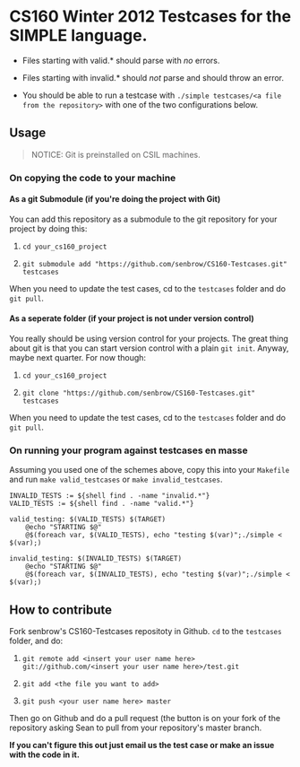 # CS160 Winter 2012 Testcases for the SIMPLE language.

* Files starting with valid.\* should parse with *no* errors.

* Files starting with invalid.\* should *not* parse and should throw an error.

* You should be able to run a testcase with `./simple testcases/<a file from
  the repository>` with one of the two configurations below.

## Usage

> NOTICE: Git is preinstalled on CSIL machines.

### On copying the code to your machine

#### As a git Submodule (if you're doing the project with Git) 

You can add this repository as a submodule to the git
repository for your project by doing this:

1. `cd your_cs160_project`

2. `git submodule add "https://github.com/senbrow/CS160-Testcases.git" testcases`

When you need to update the test cases, cd to the `testcases` folder and do `git
pull`.

#### As a seperate folder (if your project is not under version control)

You really should be using version control for your projects. The great thing
about git is that you can start version control with a plain `git init`.
Anyway, maybe next quarter. For now though: 

1. `cd your_cs160_project`

2. `git clone "https://github.com/senbrow/CS160-Testcases.git" testcases`

When you need to update the test cases, cd to the `testcases` folder and do `git
pull`.

### On running your program against testcases en masse

Assuming you used one of the schemes above, copy this into your `Makefile` 
and run `make valid_testcases` or `make invalid_testcases`.

```
INVALID_TESTS := ${shell find . -name "invalid.*"}
VALID_TESTS := ${shell find . -name "valid.*"}

valid_testing: $(VALID_TESTS) $(TARGET)
	@echo "STARTING $@"
	@$(foreach var, $(VALID_TESTS), echo "testing $(var)";./simple < $(var);)

invalid_testing: $(INVALID_TESTS) $(TARGET)
	@echo "STARTING $@"
	@$(foreach var, $(INVALID_TESTS), echo "testing $(var)";./simple < $(var);)
```

## How to contribute

Fork senbrow's CS160-Testcases repositoty in Github. `cd` to the `testcases` folder,
and do:
    
1. `git remote add <insert your user name here> git://github.com/<insert your user name here>/test.git`

2. `git add <the file you want to add>`

3. `git push <your user name here> master`

Then go on Github and do a pull request (the button is on your fork of the
repository asking Sean to pull from your repository's master branch.

**If you can't figure this out just email us the test case or make an issue with
the code in it.**

